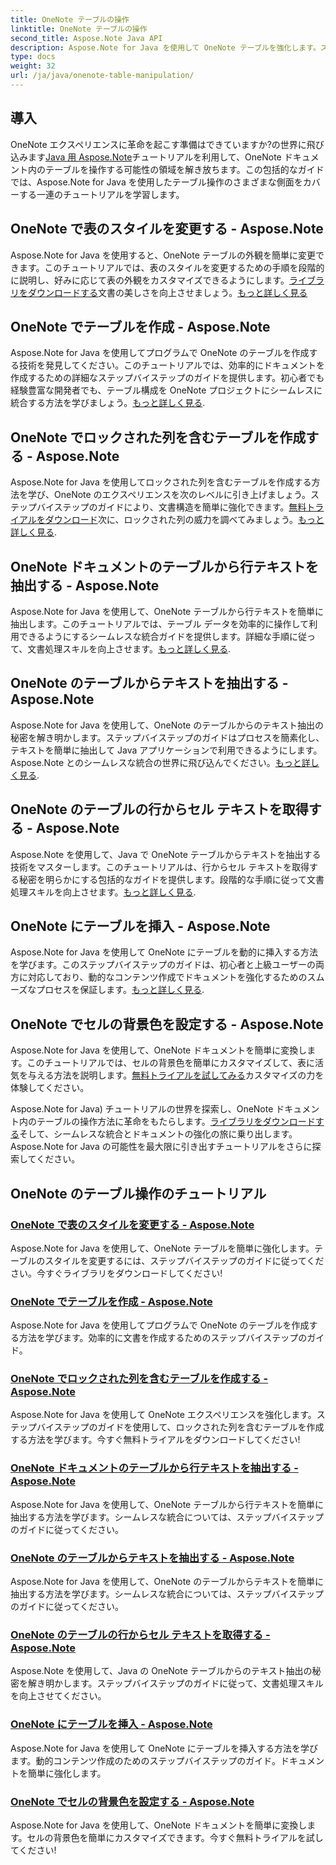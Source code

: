 ```yaml
---
title: OneNote テーブルの操作
linktitle: OneNote テーブルの操作
second_title: Aspose.Note Java API
description: Aspose.Note for Java を使用して OneNote テーブルを強化します。スタイルの変更、表の作成、テキストの抽出をシームレスに実行します。ライブラリをダウンロードするとスムーズな文書作成が可能になります。
type: docs
weight: 32
url: /ja/java/onenote-table-manipulation/
---
```



## 導入

 OneNote エクスペリエンスに革命を起こす準備はできていますか?の世界に飛び込みます[Java 用 Aspose.Note](https://www.aspose.com/products/note/java)チュートリアルを利用して、OneNote ドキュメント内のテーブルを操作する可能性の領域を解き放ちます。この包括的なガイドでは、Aspose.Note for Java を使用したテーブル操作のさまざまな側面をカバーする一連のチュートリアルを学習します。

## OneNote で表のスタイルを変更する - Aspose.Note
 Aspose.Note for Java を使用すると、OneNote テーブルの外観を簡単に変更できます。このチュートリアルでは、表のスタイルを変更するための手順を段階的に説明し、好みに応じて表の外観をカスタマイズできるようにします。[ライブラリをダウンロードする](https://releases.aspose.com/downloads/note/java)文書の美しさを向上させましょう。[もっと詳しく見る](./change-table-style/)

## OneNote でテーブルを作成 - Aspose.Note
Aspose.Note for Java を使用してプログラムで OneNote のテーブルを作成する技術を発見してください。このチュートリアルでは、効率的にドキュメントを作成するための詳細なステップバイステップのガイドを提供します。初心者でも経験豊富な開発者でも、テーブル構成を OneNote プロジェクトにシームレスに統合する方法を学びましょう。[もっと詳しく見る](./compose-table/).

## OneNote でロックされた列を含むテーブルを作成する - Aspose.Note
 Aspose.Note for Java を使用してロックされた列を含むテーブルを作成する方法を学び、OneNote のエクスペリエンスを次のレベルに引き上げましょう。ステップバイステップのガイドにより、文書構造を簡単に強化できます。[無料トライアルをダウンロード](https://www.aspose.com/downloads/note/java)次に、ロックされた列の威力を調べてみましょう。[もっと詳しく見る](./create-table-with-locked-columns/).

## OneNote ドキュメントのテーブルから行テキストを抽出する - Aspose.Note
Aspose.Note for Java を使用して、OneNote テーブルから行テキストを簡単に抽出します。このチュートリアルでは、テーブル データを効率的に操作して利用できるようにするシームレスな統合ガイドを提供します。詳細な手順に従って、文書処理スキルを向上させます。[もっと詳しく見る](./extract-row-text-from-table/).

## OneNote のテーブルからテキストを抽出する - Aspose.Note
 Aspose.Note for Java を使用して、OneNote のテーブルからのテキスト抽出の秘密を解き明かします。ステップバイステップのガイドはプロセスを簡素化し、テキストを簡単に抽出して Java アプリケーションで利用できるようにします。 Aspose.Note とのシームレスな統合の世界に飛び込んでください。[もっと詳しく見る](./extract-text-from-table/).

## OneNote のテーブルの行からセル テキストを取得する - Aspose.Note
 Aspose.Note を使用して、Java で OneNote テーブルからテキストを抽出する技術をマスターします。このチュートリアルは、行からセル テキストを取得する秘密を明らかにする包括的なガイドを提供します。段階的な手順に従って文書処理スキルを向上させます。[もっと詳しく見る](./get-cell-text-from-row/).

## OneNote にテーブルを挿入 - Aspose.Note
Aspose.Note for Java を使用して OneNote にテーブルを動的に挿入する方法を学びます。このステップバイステップのガイドは、初心者と上級ユーザーの両方に対応しており、動的なコンテンツ作成でドキュメントを強化するためのスムーズなプロセスを保証します。[もっと詳しく見る](./insert-table/).

## OneNote でセルの背景色を設定する - Aspose.Note
 Aspose.Note for Java を使用して、OneNote ドキュメントを簡単に変換します。このチュートリアルでは、セルの背景色を簡単にカスタマイズして、表に活気を与える方法を説明します。[無料トライアルを試してみる](https://www.aspose.com/downloads/note/java)カスタマイズの力を体験してください。

 Aspose.Note for Java) チュートリアルの世界を探索し、OneNote ドキュメント内のテーブルの操作方法に革命をもたらします。[ライブラリをダウンロードする](https://releases.aspose.com/downloads/note/java)そして、シームレスな統合とドキュメントの強化の旅に乗り出します。 Aspose.Note for Java の可能性を最大限に引き出すチュートリアルをさらに探索してください。
## OneNote のテーブル操作のチュートリアル
### [OneNote で表のスタイルを変更する - Aspose.Note](./change-table-style/)
Aspose.Note for Java を使用して、OneNote テーブルを簡単に強化します。テーブルのスタイルを変更するには、ステップバイステップのガイドに従ってください。今すぐライブラリをダウンロードしてください!
### [OneNote でテーブルを作成 - Aspose.Note](./compose-table/)
Aspose.Note for Java を使用してプログラムで OneNote のテーブルを作成する方法を学びます。効率的に文書を作成するためのステップバイステップのガイド。
### [OneNote でロックされた列を含むテーブルを作成する - Aspose.Note](./create-table-with-locked-columns/)
Aspose.Note for Java を使用して OneNote エクスペリエンスを強化します。ステップバイステップのガイドを使用して、ロックされた列を含むテーブルを作成する方法を学びます。今すぐ無料トライアルをダウンロードしてください!
### [OneNote ドキュメントのテーブルから行テキストを抽出する - Aspose.Note](./extract-row-text-from-table/)
Aspose.Note for Java を使用して、OneNote テーブルから行テキストを簡単に抽出する方法を学びます。シームレスな統合については、ステップバイステップのガイドに従ってください。
### [OneNote のテーブルからテキストを抽出する - Aspose.Note](./extract-text-from-table/)
Aspose.Note for Java を使用して、OneNote のテーブルからテキストを簡単に抽出する方法を学びます。シームレスな統合については、ステップバイステップのガイドに従ってください。
### [OneNote のテーブルの行からセル テキストを取得する - Aspose.Note](./get-cell-text-from-row/)
Aspose.Note を使用して、Java の OneNote テーブルからのテキスト抽出の秘密を解き明かします。ステップバイステップのガイドに従って、文書処理スキルを向上させてください。
### [OneNote にテーブルを挿入 - Aspose.Note](./insert-table/)
Aspose.Note for Java を使用して OneNote にテーブルを挿入する方法を学びます。動的コンテンツ作成のためのステップバイステップのガイド。ドキュメントを簡単に強化します。
### [OneNote でセルの背景色を設定する - Aspose.Note](./setting-cell-background-color/)
Aspose.Note for Java を使用して、OneNote ドキュメントを簡単に変換します。セルの背景色を簡単にカスタマイズできます。今すぐ無料トライアルを試してください!